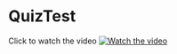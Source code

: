 # QuizTest
Click to watch the video
[![Watch the video](https://img.youtube.com/vi/3uqhHzO1MZo/maxresdefault.jpg)](https://youtu.be/3uqhHzO1MZo)

